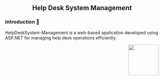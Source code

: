 <h2 align="center">Help Desk System Management</h2>

<h3> Introduction 📒 </h3>
<div>
<p>HelpDeskSystem-Management is a web-based application developed using ASP.NET for managing help desk operations efficiently.</p>
</div>

<img align="right" height="100" src="https://tenor.com/bO6mt.gif" />

